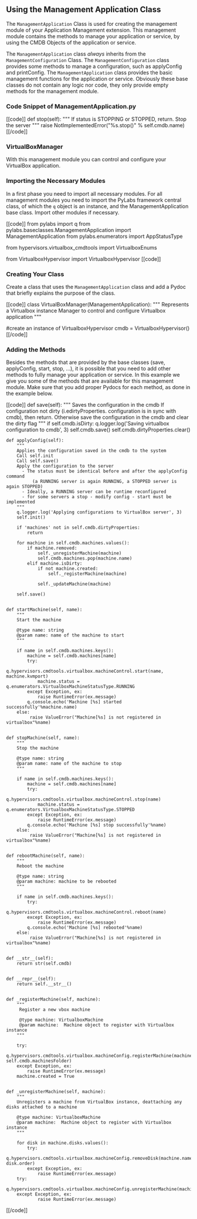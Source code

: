 ## Using the Management Application Class

The `ManagementApplication` Class is used for creating the management module of your Application Management extension. This management module contains the methods to manage your application or service, by using the CMDB Objects of the application or service.

The `ManagementApplication` class _always_ inherits from the `ManagementConfiguration` Class. The `ManagementConfiguration` class provides some methods to manage a configuration, such as applyConfig and printConfig. The `ManagementApplication` class provides the basic management functions for the application or service.
Obviously these base classes do not contain any logic nor code, they only provide empty methods for the management module.

### Code Snippet of ManagementApplication.py

[[code]]
def stop(self):
    """
    If status is STOPPING or STOPPED, return.
    Stop the server
    """
    raise NotImplementedError("%s.stop()" % self.cmdb.name)
[[/code]]

### VirtualBoxManager
With this management module you can control and configure your VirtualBox application. 

### Importing the Necessary Modules
In a first phase you need to import all necessary modules. For all management modules you need to import the PyLabs framework central class, of which the `q` object is an instance, and the ManagementApplication base class.
Import other modules if necessary.

[[code]]
from pylabs import q
from pylabs.baseclasses.ManagementApplication import ManagementApplication
from pylabs.enumerators import AppStatusType

from hypervisors.virtualbox_cmdtools import VirtualboxEnums

from VirtualboxHypervisor import VirtualboxHypervisor
[[code]]


### Creating Your Class
Create a class that uses the `ManagementApplication` class and add a Pydoc that briefly explains the purpose of the class. 

[[code]]
class VirtualBoxManager(ManagementApplication):
    """
    Represents a Virtualbox instance Manager to control and configure Virtualbox application
    """

#create an instance of VirtualboxHypervisor
    cmdb = VirtualboxHypervisor()
[[/code]]

### Adding the Methods
Besides the methods that are provided by the base classes (save, applyConfig, start, stop, ...), it is possible that you need to add other methods to fully manage your application or service. In this example we give you some of the methods that are available for this management module.
Make sure that you add proper Pydocs for each method, as done in the example below.

[[code]]
    def save(self):
        """
        Saves the configuration in the cmdb
        If configuration not dirty (i.edirtyProperties. configuration is in sync with cmdb), then
        return. Otherwise save the configuration in the cmdb and clear the dirty flag
        """
        if self.cmdb.isDirty:
            q.logger.log('Saving virtualbox configuration to cmdb', 3)
            self.cmdb.save()
        self.cmdb.dirtyProperties.clear()


    def applyConfig(self):
        """
        Applies the configuration saved in the cmdb to the system
        Call self.init
        Call self.save()
        Apply the configuration to the server
          - The status must be identical before and after the applyConfig command
              (a RUNNING server is again RUNNING, a STOPPED server is again STOPPED)
          - Ideally, a RUNNING server can be runtime reconfigured
          - for some servers a stop - modify config - start must be implemented
        """
        q.logger.log('Applying configurations to VirtualBox server', 3)
        self.init()

        if 'machines' not in self.cmdb.dirtyProperties:
            return

        for machine in self.cmdb.machines.values():
            if machine.removed:
                self._unregisterMachine(machine)
                self.cmdb.machines.pop(machine.name)
            elif machine.isDirty:
                if not machine.created:
                    self._registerMachine(machine)

                self._updateMachine(machine)

        self.save()


    def startMachine(self, name):
        """
        Start the machine

        @type name: string
        @param name: name of the machine to start
        """

        if name in self.cmdb.machines.keys():
            machine = self.cmdb.machines[name]
            try:
                q.hypervisors.cmdtools.virtualbox.machineControl.start(name, machine.kvmport)
                machine.status = q.enumerators.VirtualboxMachineStatusType.RUNNING
            except Exception, ex:
                raise RuntimeError(ex.message)
            q.console.echo('Machine [%s] started successfully'%machine.name)
        else:
             raise ValueError("Machine[%s] is not registered in virtualbox"%name)


    def stopMachine(self, name):
        """
        Stop the machine

        @type name: string
        @param name: name of the machine to stop
        """

        if name in self.cmdb.machines.keys():
            machine = self.cmdb.machines[name]
            try:
                q.hypervisors.cmdtools.virtualbox.machineControl.stop(name)
                machine.status = q.enumerators.VirtualboxMachineStatusType.STOPPED
            except Exception, ex:
                raise RuntimeError(ex.message)
            q.console.echo('Machine [%s] stop successfully'%name)
        else:
             raise ValueError("Machine[%s] is not registered in virtualbox"%name)


    def rebootMachine(self, name):
        """
        Reboot the machine

        @type name: string
        @param machine: machine to be rebooted
        """

        if name in self.cmdb.machines.keys():
            try:
                q.hypervisors.cmdtools.virtualbox.machineControl.reboot(name)
            except Exception, ex:
                raise RuntimeError(ex.message)
            q.console.echo('Machine [%s] rebooted'%name)
        else:
             raise ValueError("Machine[%s] is not registered in virtualbox"%name)


    def __str__(self):
        return str(self.cmdb)


    def __repr__(self):
        return self.__str__()


    def _registerMachine(self, machine):
        """
         Register a new vbox machine

         @type machine: VirtualboxMachine
         @param machine:  Machine object to register with Virtualbox instance
        """

        try:
            q.hypervisors.cmdtools.virtualbox.machineConfig.registerMachine(machine.name, self.cmdb.machinesFolder)
        except Exception, ex:
            raise RuntimeError(ex.message)
        machine.created = True


    def _unregisterMachine(self, machine):
        """
        Unregisters a machine from VirtualBox instance, deattaching any disks attached to a machine

        @type machine: VirtualboxMachine
        @param machine:  Machine object to register with Virtualbox instance
        """

        for disk in machine.disks.values():
            try:
                q.hypervisors.cmdtools.virtualbox.machineConfig.removeDisk(machine.name, disk.order)
            except Exception, ex:
                raise RuntimeError(ex.message)
        try:
            q.hypervisors.cmdtools.virtualbox.machineConfig.unregisterMachine(machine.name)
        except Exception, ex:
                raise RuntimeError(ex.message)
[[/code]]
